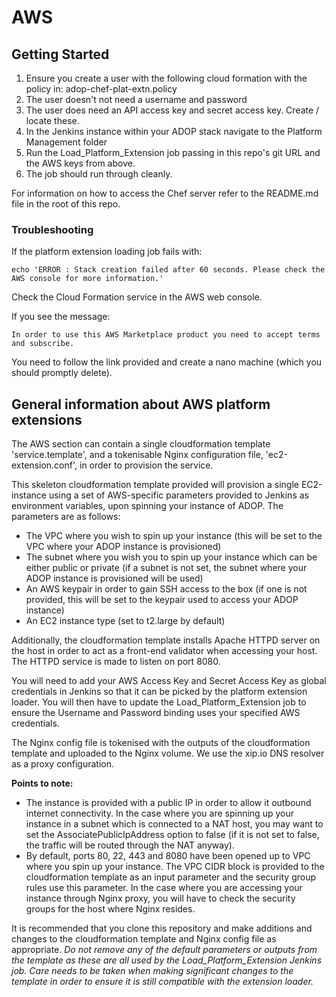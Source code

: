 # AWS


## Getting Started

1. Ensure you create a user with the following cloud formation with the policy in: adop-chef-plat-extn.policy
2. The user doesn't not need a username and password
3. The user does need an API access key and secret access key.  Create / locate these.
4. In the Jenkins instance within your ADOP stack navigate to the Platform Management folder
5. Run the Load\_Platform\_Extension job passing in this repo's git URL and the AWS keys from above.
6. The job should run through cleanly.

For information on how to access the Chef server refer to the README.md file in the root of this repo.

### Troubleshooting
If the platform extension loading job fails with:
```
echo 'ERROR : Stack creation failed after 60 seconds. Please check the AWS console for more information.'
```
Check the Cloud Formation service in the AWS web console.  

If you see the message:
```
In order to use this AWS Marketplace product you need to accept terms and subscribe.
```
You need to follow the link provided and create a nano machine (which you should promptly delete).  


## General information about AWS platform extensions
The AWS section can contain a single cloudformation template 'service.template', and a tokenisable Nginx configuration file, 'ec2-extension.conf', in order to provision the service.

This skeleton cloudformation template provided will provision a single EC2-instance using a set of AWS-specific parameters provided to Jenkins as environment variables, upon spinning your instance of ADOP. The parameters are as follows:

 * The VPC where you wish to spin up your instance (this will be set to the VPC where your ADOP instance is provisioned)
 * The subnet where you wish you to spin up your instance which can be either public or private (if a subnet is not set, the subnet where your ADOP instance is provisioned will be used)
 * An AWS keypair in order to gain SSH access to the box (if one is not provided, this will be set to the keypair used to access your ADOP instance)
 * An EC2 instance type (set to t2.large by default)

Additionally, the cloudformation template installs Apache HTTPD server on the host in order to act as a front-end validator when accessing your host. The HTTPD service is made to listen on port 8080.

You will need to add your AWS Access Key and Secret Access Key as global credentials in Jenkins so that it can be picked by the platform extension loader. You will then have to update the Load\_Platform\_Extension job to ensure the Username and Password binding uses your specified AWS credentials.

The Nginx config file is tokenised with the outputs of the cloudformation template and uploaded to the Nginx volume. We use the xip.io DNS resolver as a proxy configuration.

**Points to note:**

 * The instance is provided with a public IP in order to allow it outbound internet connectivity. In the case where you are spinning up your instance in a subnet which is connected to a NAT host, you may want to set the AssociatePublicIpAddress option to false (if it is not set to false, the traffic will be routed through the NAT anyway).
 * By default, ports 80, 22, 443 and 8080 have been opened up to VPC where you spin up your instance. The VPC CIDR block is provided to the cloudformation template as an input parameter and the security group rules use this parameter. In the case where you are accessing your instance through Nginx proxy, you will have to check the security groups for the host where Nginx resides.
 
It is recommended that you clone this repository and make additions and changes to the cloudformation template and Nginx config file as appropriate. *Do not remove any of the default parameters or outputs from the template as these are all used by the Load\_Platform\_Extension Jenkins job. Care needs to be taken when making significant changes to the template in order to ensure it is still compatible with the extension loader.*
